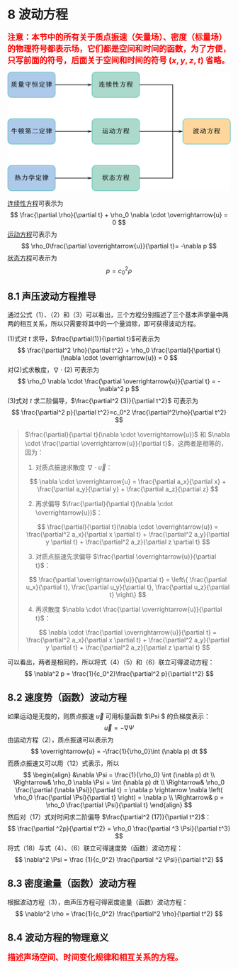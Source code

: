 # 8 波动方程

<font color="red" size=4>**注意：本节中的所有关于质点振速（矢量场）、密度（标量场）的物理符号都表示场，它们都是空间和时间的函数，为了方便，只写前面的符号，后面关于空间和时间的符号 $(x, y, z, t)$ 省略。**</font>

![运动方程](./resources/Chapter1-声学基础/波动方程.jpg)

[连续性方程](./5-连续性方程.md)可表示为
$$
\frac{\partial \rho}{\partial t} + \rho_0 \nabla \cdot \overrightarrow{u} = 0
$$
[运动方程](./6-运动方程.md)可表示为
$$
\rho_0\frac{\partial \overrightarrow{u}}{\partial t}= -\nabla p
$$
[状态方程](./7-状态方程.md)可表示为
$$
p = c_0^2 \rho
$$

## 8.1 声压波动方程推导

通过公式（1）、（2）和（3）可以看出，三个方程分别描述了三个基本声学量中两两的相互关系，所以只需要将其中的一个量消除，即可获得波动方程。



(1)式对 $t$ 求导，$\frac{\partial(1)}{\partial t}$可表示为
$$
\frac{\partial^2 \rho}{\partial t^2} + \rho_0 \frac{\partial}{\partial t}(\nabla \cdot \overrightarrow{u}) = 0
$$
对(2)式求散度，$\nabla \cdot (2)$ 可表示为
$$
\rho_0 \nabla \cdot \frac{\partial \overrightarrow{u}}{\partial t} = -\nabla^2 p
$$
(3)式对 $t$ 求二阶偏导，$\frac{\partial^2 (3)}{\partial t^2}$ 可表示为
$$
\frac{\partial^2 p}{\partial t^2}=c_0^2 \frac{\partial^2\rho}{\partial t^2}
$$

>$\frac{\partial}{\partial t}(\nabla \cdot \overrightarrow{u})$ 和 $\nabla \cdot \frac{\partial \overrightarrow{u}}{\partial t}$，这两者是相等的，因为：
>
>1. 对质点振速求散度 $\nabla \cdot \overrightarrow{u}$：
>
>$$
>\nabla \cdot \overrightarrow{u} = \frac{\partial a_x}{\partial x} + \frac{\partial a_y}{\partial y} + \frac{\partial a_z}{\partial z}
>$$
>
>2. 再求偏导 $\frac{\partial}{\partial t}(\nabla \cdot \overrightarrow{u})$：
>
>$$
>\frac{\partial}{\partial t}(\nabla \cdot \overrightarrow{u}) = \frac{\partial^2 a_x}{\partial x \partial t} + \frac{\partial^2 a_y}{\partial y \partial t} + \frac{\partial^2 a_z}{\partial z \partial t}
>$$
>
>3. 对质点振速先求偏导 $\frac{\partial \overrightarrow{u}}{\partial t}$：
>
>$$
>\frac{\partial \overrightarrow{u}}{\partial t} = \left\{ \frac{\partial u_x}{\partial t}, \frac{\partial u_y}{\partial t}, \frac{\partial u_z}{\partial t} \right\}
>$$
>
>4. 再求散度 $\nabla \cdot \frac{\partial \overrightarrow{u}}{\partial t}$：
>
>$$
>\nabla \cdot \frac{\partial \overrightarrow{u}}{\partial t} = \frac{\partial^2 a_x}{\partial x \partial t} + \frac{\partial^2 a_y}{\partial y \partial t} + \frac{\partial^2 a_z}{\partial z \partial t}
>$$

可以看出，两者是相同的，所以将式（4）（5）和（6）联立可得波动方程：
$$
\nabla^2 p = \frac{1}{c_0^2}\frac{\partial^2 p}{\partial t^2}
$$

## 8.2 速度势（函数）波动方程

如果运动是无旋的，则质点振速 $\overrightarrow{u}$ 可用标量函数 $\Psi $ 的负梯度表示：
$$
\overrightarrow{u} = -\nabla\Psi
$$
 由运动方程（2），质点振速可以表示为
$$
\overrightarrow{u} = -\frac{1}{\rho_0}\int (\nabla p) dt
$$
而质点振速又可以用（12）式表示，所以
$$
\begin{align}
&\nabla \Psi = \frac{1}{\rho_0} \int (\nabla p) dt \\
\Rightarrow& \rho_0 \nabla \Psi = \int (\nabla p) dt \\
\Rightarrow& \rho_0 \frac{\partial (\nabla \Psi)}{\partial t} = \nabla p \rightarrow \nabla \left( \rho_0 \frac{\partial \Psi}{\partial t} \right) = \nabla p \\
\Rightarrow& p = \rho_0 \frac{\partial \Psi}{\partial t}
\end{align}
$$
然后对（17）式对时间求二阶偏导 $\frac{\partial^2 (17)}{\partial t^2}$：
$$
\frac{\partial ^2p}{\partial t^2} = \rho_0 \frac{\partial ^3 \Psi}{\partial t^3}
$$
将式（18）与式（4）、（6）联立可得速度势（函数）波动方程：
$$
\nabla^2 \Psi = \frac {1}{c_0^2} \frac{\partial ^2 \Psi}{\partial t^2}
$$

## 8.3 密度逾量（函数）波动方程

根据波动方程（3），由声压方程可得密度逾量（函数）波动方程：
$$
\nabla^2 \rho = \frac{1}{c_0^2} \frac{\partial^2 \rho}{\partial t^2}
$$

## 8.4 波动方程的物理意义

<font color="red" size=4>**描述声场空间、时间变化规律和相互关系的方程。**</font>